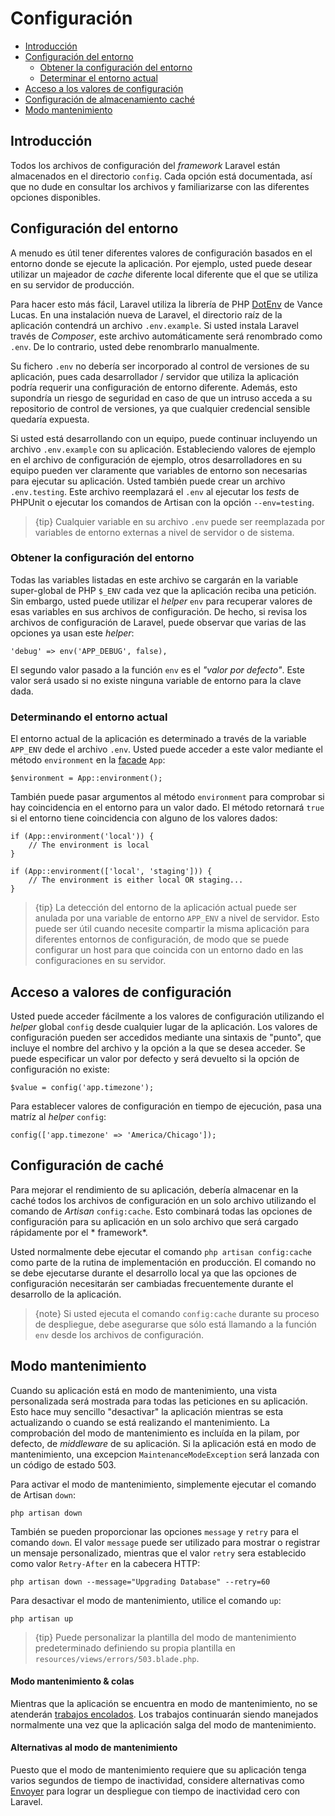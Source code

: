 # Configuración

- [Introducción](#introduction)
- [Configuración del entorno](#environment-configuration) 
    - [Obtener la configuración del entorno](#retrieving-environment-configuration)
    - [Determinar el entorno actual](#determining-the-current-environment)
- [Acceso a los valores de configuración](#accessing-configuration-values)
- [Configuración de almacenamiento caché](#configuration-caching)
- [Modo mantenimiento](#maintenance-mode)

<a name="introduction"></a>

## Introducción

Todos los archivos de configuración del *framework* Laravel están almacenados en el directorio `config`. Cada opción está documentada, así que no dude en consultar los archivos y familiarizarse con las diferentes opciones disponibles.

<a name="environment-configuration"></a>

## Configuración del entorno

A menudo es útil tener diferentes valores de configuración basados en el entorno donde se ejecute la aplicación. Por ejemplo, usted puede desear utilizar un majeador de *cache* diferente local diferente que el que se utiliza en su servidor de producción.

Para hacer esto más fácil, Laravel utiliza la librería de PHP [DotEnv](https://github.com/vlucas/phpdotenv) de Vance Lucas. En una instalación nueva de Laravel, el directorio raíz de la aplicación contendrá un archivo `.env.example`. Si usted instala Laravel través de *Composer*, este archivo automáticamente será renombrado como `.env`. De lo contrario, usted debe renombrarlo manualmente.

Su fichero `.env` no debería ser incorporado al control de versiones de su aplicación, pues cada desarrollador / servidor que utiliza la aplicación podría requerir una configuración de entorno diferente. Además, esto supondría un riesgo de seguridad en caso de que un intruso acceda a su repositorio de control de versiones, ya que cualquier credencial sensible quedaría expuesta.

Si usted está desarrollando con un equipo, puede continuar incluyendo un archivo `.env.example` con su aplicación. Estableciendo valores de ejemplo en el archivo de configuración de ejemplo, otros desarrolladores en su equipo pueden ver claramente que variables de entorno son necesarias para ejecutar su aplicación. Usted también puede crear un archivo `.env.testing`. Este archivo reemplazará el `.env` al ejecutar los *tests* de PHPUnit o ejecutar los comandos de Artisan con la opción `--env=testing`.

> {tip} Cualquier variable en su archivo `.env` puede ser reemplazada por variables de entorno externas a nivel de servidor o de sistema.

<a name="retrieving-environment-configuration"></a>

### Obtener la configuración del entorno

Todas las variables listadas en este archivo se cargarán en la variable super-global de PHP `$_ENV` cada vez que la aplicación reciba una petición. Sin embargo, usted puede utilizar el *helper* `env` para recuperar valores de esas variables en sus archivos de configuración. De hecho, si revisa los archivos de configuración de Laravel, puede observar que varias de las opciones ya usan este *helper*:

    'debug' => env('APP_DEBUG', false),
    

El segundo valor pasado a la función `env` es el *"valor por defecto"*. Este valor será usado si no existe ninguna variable de entorno para la clave dada.

<a name="determining-the-current-environment"></a>

### Determinando el entorno actual

El entorno actual de la aplicación es determinado a través de la variable `APP_ENV` dede el archivo `.env`. Usted puede acceder a este valor mediante el método `environment` en la [facade](/docs/{{version}}/facades) `App`:

    $environment = App::environment();
    

También puede pasar argumentos al método `environment` para comprobar si hay coincidencia en el entorno para un valor dado. El método retornará `true` si el entorno tiene coincidencia con alguno de los valores dados:

    if (App::environment('local')) {
        // The environment is local
    }
    
    if (App::environment(['local', 'staging'])) {
        // The environment is either local OR staging...
    }
    

> {tip} La detección del entorno de la aplicación actual puede ser anulada por una variable de entorno `APP_ENV` a nivel de servidor. Esto puede ser útil cuando necesite compartir la misma aplicación para diferentes entornos de configuración, de modo que se puede configurar un host para que coincida con un entorno dado en las configuraciones en su servidor.

<a name="accessing-configuration-values"></a>

## Acceso a valores de configuración

Usted puede acceder fácilmente a los valores de configuración utilizando el *helper* global `config` desde cualquier lugar de la aplicación. Los valores de configuración pueden ser accedidos mediante una sintaxis de "punto", que incluye el nombre del archivo y la opción a la que se desea acceder. Se puede especificar un valor por defecto y será devuelto si la opción de configuración no existe:

    $value = config('app.timezone');
    

Para establecer valores de configuración en tiempo de ejecución, pasa una matríz al *helper* `config`:

    config(['app.timezone' => 'America/Chicago']);
    

<a name="configuration-caching"></a>

## Configuración de caché

Para mejorar el rendimiento de su aplicación, debería almacenar en la caché todos los archivos de configuración en un solo archivo utilizando el comando de *Artisan* `config:cache`. Esto combinará todas las opciones de configuración para su aplicación en un solo archivo que será cargado rápidamente por el * framework*.

Usted normalmente debe ejecutar el comando `php artisan config:cache` como parte de la rutina de implementación en producción. El comando no se debe ejecutarse durante el desarrollo local ya que las opciones de configuración necesitarán ser cambiadas frecuentemente durante el desarrollo de la aplicación.

> {note} Si usted ejecuta el comando `config:cache` durante su proceso de despliegue, debe asegurarse que sólo está llamando a la función `env` desde los archivos de configuración.

<a name="maintenance-mode"></a>

## Modo mantenimiento

Cuando su aplicación está en modo de mantenimiento, una vista personalizada será mostrada para todas las peticiones en su aplicación. Esto hace muy sencillo "desactivar" la aplicación mientras se esta actualizando o cuando se está realizando el mantenimiento. La comprobación del modo de mantenimiento es incluída en la pilam, por defecto, de *middleware* de su aplicación. Si la aplicación está en modo de mantenimiento, una excepcion `MaintenanceModeException` será lanzada con un código de estado 503.

Para activar el modo de mantenimiento, simplemente ejecutar el comando de Artisan `down`:

    php artisan down
    

También se pueden proporcionar las opciones `message` y `retry` para el comando `down`. El valor `message` puede ser utilizado para mostrar o registrar un mensaje personalizado, mientras que el valor `retry` sera establecido como valor `Retry-After` en la cabecera HTTP:

    php artisan down --message="Upgrading Database" --retry=60
    

Para desactivar el modo de mantenimiento, utilice el comando `up`:

    php artisan up
    

> {tip} Puede personalizar la plantilla del modo de mantenimiento predeterminado definiendo su propia plantilla en `resources/views/errors/503.blade.php`.

#### Modo mantenimiento & colas

Mientras que la aplicación se encuentra en modo de mantenimiento, no se atenderán [trabajos encolados](/docs/{{version}}/queues). Los trabajos continuarán siendo manejados normalmente una vez que la aplicación salga del modo de mantenimiento.

#### Alternativas al modo de mantenimiento

Puesto que el modo de mantenimiento requiere que su aplicación tenga varios segundos de tiempo de inactividad, considere alternativas como [Envoyer](https://envoyer.io) para lograr un despliegue con tiempo de inactividad cero con Laravel.